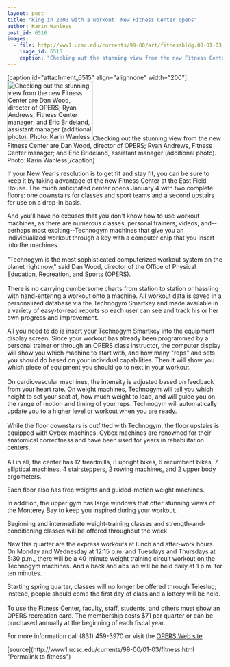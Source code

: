 ```yaml
---
layout: post
title: "Ring in 2000 with a workout: New Fitness Center opens"
author: Karin Wanless
post_id: 6516
images:
  - file: http://www1.ucsc.edu/currents/99-00/art/fitnessbldg.00-01-03.200.jpg
    image_id: 6515
    caption: "Checking out the stunning view from the new Fitness Center are Dan Wood, director of OPERS; Ryan Andrews, Fitness Center manager; and Eric Brideland, assistant manager (additional photo). Photo: Karin Wanless"
---
```


[caption id="attachment_6515" align="alignnone" width="200"]<a href="http://localhost/mysite/wp-content/uploads/2000/01/fitnessbldg.00-01-03.200.jpg"><img class="size-full wp-image-6515" src="http://localhost/mysite/wp-content/uploads/2000/01/fitnessbldg.00-01-03.200.jpg" alt="Checking out the stunning view from the new Fitness Center are Dan Wood, director of OPERS; Ryan Andrews, Fitness Center manager; and Eric Brideland, assistant manager (additional photo). Photo: Karin Wanless" width="200" height="139" /></a>Checking out the stunning view from the new Fitness Center are Dan Wood, director of OPERS; Ryan Andrews, Fitness Center manager; and Eric Brideland, assistant manager (additional photo). Photo: Karin Wanless[/caption]
<p>
  If your New Year's resolution is to get fit and stay fit, you can be sure to keep it by taking advantage of the new Fitness Center at the East Field House. The much anticipated center opens January 4 with two complete floors: one downstairs for classes and sport teams and a second upstairs for use on a drop-in basis.
</p>And you'll have no excuses that you don't know how to use workout machines, as there are numerous classes, personal trainers, videos, and--perhaps most exciting--Technogym machines that give you an individualized workout through a key with a computer chip that you insert into the machines.<br>
<br>
"Technogym is the most sophisticated computerized workout system on the planet right now," said Dan Wood, director of the Office of Physical Education, Recreation, and Sports (OPERS).<br>
<br>
There is no carrying cumbersome charts from station to station or hassling with hand-entering a workout onto a machine. All workout data is saved in a personalized database via the Technogym Smartkey and made available in a variety of easy-to-read reports so each user can see and track his or her own progress and improvement.
<p>
  All you need to do is insert your Technogym Smartkey into the equipment display screen. Since your workout has already been programmed by a personal trainer or through an OPERS class instructor, the computer display will show you which machine to start with, and how many "reps" and sets you should do based on your individual capabilities. Then it will show you which piece of equipment you should go to next in your workout.<br>
  <br>
  On cardiovascular machines, the intensity is adjusted based on feedback from your heart rate. On weight machines, Technogym will tell you which height to set your seat at, how much weight to load, and will guide you on the range of motion and timing of your reps. Technogym will automatically update you to a higher level or workout when you are ready.<br>
  <br>
  While the floor downstairs is outfitted with Technogym, the floor upstairs is equipped with Cybex machines. Cybex machines are renowned for their anatomical correctness and have been used for years in rehabilitation centers.<br>
  <br>
  All in all, the center has 12 treadmills, 8 upright bikes, 6 recumbent bikes, 7 elliptical machines, 4 stairsteppers, 2 rowing machines, and 2 upper body ergometers.
</p>
<p>
  Each floor also has free weights and guided-motion weight machines.
</p>
<p>
  In addition, the upper gym has large windows that offer stunning views of the Monterey Bay to keep you inspired during your workout.
</p>
<p>
  Beginning and intermediate weight-training classes and strength-and-conditioning classes will be offered throughout the week.
</p>
<p>
  New this quarter are the express workouts at lunch and after-work hours. On Monday and Wednesday at 12:15 p.m. and Tuesdays and Thursdays at 5:30 p.m., there will be a 40-minute weight training circuit workout on the Technogym machines. And a back and abs lab will be held daily at 1 p.m. for ten minutes.
</p>
<p>
  Starting spring quarter, classes will no longer be offered through Teleslug; instead, people should come the first day of class and a lottery will be held.<br>
  <br>
  To use the Fitness Center, faculty, staff, students, and others must show an OPERS recreation card. The membership costs $71 per quarter or can be purchased annually at the beginning of each fiscal year.
</p>
<p>
  For more information call (831) 459-3970 or visit the <a href="http://www.ucsc.edu/opers">OPERS Web site</a>.
</p>
<p>

</p>
[source](http://www1.ucsc.edu/currents/99-00/01-03/fitness.html "Permalink to fitness")
